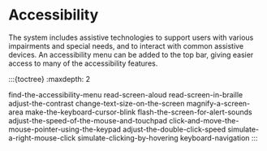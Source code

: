 # Accessibility

The system includes assistive technologies to support users with various impairments and special needs, and to interact with common assistive devices. An accessibility menu can be added to the top bar, giving easier access to many of the accessibility features.

:::{toctree}
:maxdepth: 2

find-the-accessibility-menu
read-screen-aloud
read-screen-in-braille
adjust-the-contrast
change-text-size-on-the-screen
magnify-a-screen-area
make-the-keyboard-cursor-blink
flash-the-screen-for-alert-sounds
adjust-the-speed-of-the-mouse-and-touchpad
click-and-move-the-mouse-pointer-using-the-keypad
adjust-the-double-click-speed
simulate-a-right-mouse-click
simulate-clicking-by-hovering
keyboard-navigation
:::

